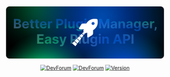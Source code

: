 <p align="center">
<img src="https://github.com/RobloxScriptsLuau/Flynet/blob/main/Flynet_Banner(1).png" alt="Flynet" width="85%"/>
</p>

<div align="center">
        <a href="https://devforum.roblox.com/t/flynet-better-plugin-manager-easy-plugin-api/3594678"><img src="https://img.shields.io/badge/DevForum-Post-informational?logo=robloxstudio&style=plastic&logoColor=0d8ee6&color=0080cc&labelColor=d6d6d6" alt="DevForum" width="25%"/></a>
        <a href="https://github.com/RobloxScriptsLuau/Flynet/releases"><img src="https://img.shields.io/badge/GitHub-Releases-informational?logo=github&style=plastic&logoColor=000000&color=00cc3e&labelColor=d6d6d6" alt="DevForum" width="25%"/></a>
            <a href=""><img src="https://img.shields.io/badge/Version-0.9-informational?logo=&style=plastic&logoColor=000000&color=00cc3e&labelColor=d6d6d6" alt="Version" width="16%"/></a>
</div>

